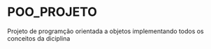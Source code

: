 # POO_PROJETO
Projeto de programção orientada a objetos implementando todos os conceitos da diciplina 
